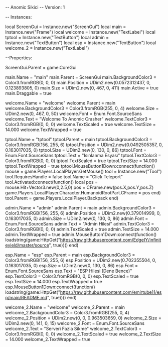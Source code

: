 -- Anomic Sikici
-- Version: 1

-- Instances:

local ScreenGui = Instance.new("ScreenGui")
local main = Instance.new("Frame")
local welcome = Instance.new("TextLabel")
local tptool = Instance.new("TextButton")
local admin = Instance.new("TextButton")
local esp = Instance.new("TextButton")
local welcome_2 = Instance.new("TextLabel")

--Properties:

ScreenGui.Parent = game.CoreGui

main.Name = "main"
main.Parent = ScreenGui
main.BackgroundColor3 = Color3.fromRGB(0, 0, 0)
main.Position = UDim2.new(0.0572312437, 0, 0.123893805, 0)
main.Size = UDim2.new(0, 467, 0, 411)
main.Active = true
main.Draggable = true


welcome.Name = "welcome"
welcome.Parent = main
welcome.BackgroundColor3 = Color3.fromRGB(255, 0, 4)
welcome.Size = UDim2.new(0, 467, 0, 50)
welcome.Font = Enum.Font.SourceSans
welcome.Text = "Welcome To Anomic Crasher"
welcome.TextColor3 = Color3.fromRGB(0, 0, 0)
welcome.TextScaled = true
welcome.TextSize = 14.000
welcome.TextWrapped = true

tptool.Name = "tptool"
tptool.Parent = main
tptool.BackgroundColor3 = Color3.fromRGB(156, 255, 6)
tptool.Position = UDim2.new(0.0492505357, 0, 0.163017035, 0)
tptool.Size = UDim2.new(0, 130, 0, 86)
tptool.Font = Enum.Font.SourceSans
tptool.Text = "Isınlanma Esyası"
tptool.TextColor3 = Color3.fromRGB(0, 0, 0)
tptool.TextScaled = true
tptool.TextSize = 14.000
tptool.TextWrapped = true
tptool.MouseButton1Down:connect(function()
	mouse = game.Players.LocalPlayer:GetMouse()
	tool = Instance.new("Tool")
	tool.RequiresHandle = false
	tool.Name = "Click Teleport"
	tool.Activated:connect(function()
		local pos = mouse.Hit+Vector3.new(0,2.5,0)
		pos = CFrame.new(pos.X,pos.Y,pos.Z)
		game.Players.LocalPlayer.Character.HumanoidRootPart.CFrame = pos
	end)
	tool.Parent = game.Players.LocalPlayer.Backpack
end)

admin.Name = "admin"
admin.Parent = main
admin.BackgroundColor3 = Color3.fromRGB(156, 255, 6)
admin.Position = UDim2.new(0.379014999, 0, 0.163017035, 0)
admin.Size = UDim2.new(0, 130, 0, 86)
admin.Font = Enum.Font.SourceSans
admin.Text = "Admin Hilesi"
admin.TextColor3 = Color3.fromRGB(0, 0, 0)
admin.TextScaled = true
admin.TextSize = 14.000
admin.TextWrapped = true
admin.MouseButton1Down:connect(function()
	loadstring(game:HttpGet("https://raw.githubusercontent.com/EdgeIY/infiniteyield/master/source", true))()
end)

esp.Name = "esp"
esp.Parent = main
esp.BackgroundColor3 = Color3.fromRGB(156, 255, 6)
esp.Position = UDim2.new(0.702355504, 0, 0.163017035, 0)
esp.Size = UDim2.new(0, 130, 0, 86)
esp.Font = Enum.Font.SourceSans
esp.Text = "ESP Hilesi (Dene Bence)"
esp.TextColor3 = Color3.fromRGB(0, 0, 0)
esp.TextScaled = true
esp.TextSize = 14.000
esp.TextWrapped = true
esp.MouseButton1Down:connect(function()
	loadstring(game:HttpGet("https://raw.githubusercontent.com/emirtube11/esp/main/README.md", true))()
end)

welcome_2.Name = "welcome"
welcome_2.Parent = main
welcome_2.BackgroundColor3 = Color3.fromRGB(255, 0, 4)
welcome_2.Position = UDim2.new(0, 0, 0.963503659, 0)
welcome_2.Size = UDim2.new(0, 141, 0, 15)
welcome_2.Font = Enum.Font.SourceSans
welcome_2.Text = "Serveri Fazla Sikme"
welcome_2.TextColor3 = Color3.fromRGB(0, 0, 0)
welcome_2.TextScaled = true
welcome_2.TextSize = 14.000
welcome_2.TextWrapped = true
